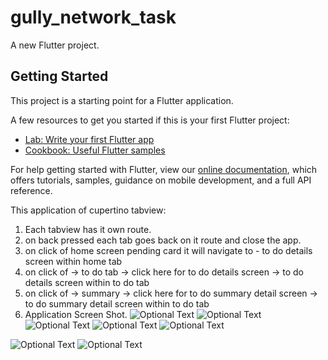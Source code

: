 # gully_network_task

A new Flutter project.

## Getting Started

This project is a starting point for a Flutter application.

A few resources to get you started if this is your first Flutter project:

- [Lab: Write your first Flutter app](https://flutter.dev/docs/get-started/codelab)
- [Cookbook: Useful Flutter samples](https://flutter.dev/docs/cookbook)

For help getting started with Flutter, view our
[online documentation](https://flutter.dev/docs), which offers tutorials,
samples, guidance on mobile development, and a full API reference.

This application of cupertino tabview:
1. Each tabview has it own route.
2. on back pressed each tab goes  back on it route and close the app.
3. on click of home screen pending card it will navigate to  - to do details screen within home tab
4. on click of   -> to do tab -> click here for to do details screen -> to do details screen within to do tab
5. on click of   -> summary -> click here for to do summary detail screen -> to do summary detail screen within to do tab
6. Application Screen Shot.
![Optional Text](../master/application_images/home_tab.png)
![Optional Text](../master/application_images/tab_tab_drawer.png)
![Optional Text](../master/application_images/to_do_tab.png)
![Optional Text](../master/application_images/summary_tab_screen.png)
![Optional Text](../master/application_images/profile_tab.png)

![Optional Text](../master/application_images/summary_Detail_screen.png)
![Optional Text](../master/application_images/to_do_detail_screen.png)

